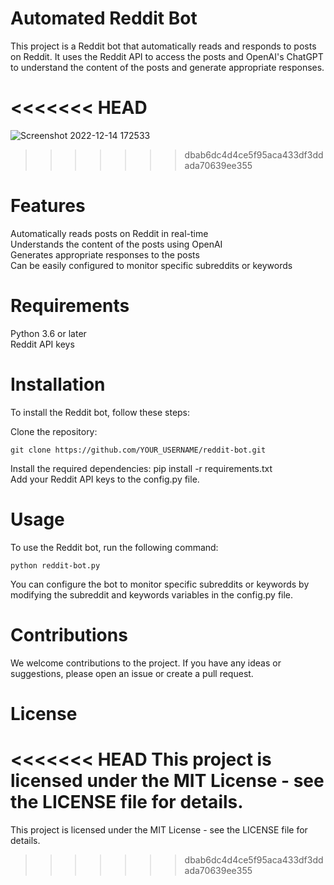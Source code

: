 # Automated Reddit Bot
This project is a Reddit bot that automatically reads and responds to posts on Reddit. It uses the Reddit API to access the posts and OpenAI's ChatGPT to understand the content of the posts and generate appropriate responses.


<<<<<<< HEAD
=======
![Screenshot 2022-12-14 172533](https://user-images.githubusercontent.com/114196475/207736996-ae5f86dd-e4eb-4acd-b991-aefc643a5592.png)


>>>>>>> dbab6dc4d4ce5f95aca433df3ddada70639ee355
# Features
Automatically reads posts on Reddit in real-time <br/>
Understands the content of the posts using OpenAI <br/>
Generates appropriate responses to the posts <br/>
Can be easily configured to monitor specific subreddits or keywords <br/>

# Requirements
Python 3.6 or later
<br/>
Reddit API keys

# Installation
To install the Reddit bot, follow these steps:

Clone the repository:
```
git clone https://github.com/YOUR_USERNAME/reddit-bot.git
```
Install the required dependencies:
pip install -r requirements.txt <br/>
Add your Reddit API keys to the config.py file.

# Usage
To use the Reddit bot, run the following command:
```
python reddit-bot.py
```
You can configure the bot to monitor specific subreddits or keywords by modifying the subreddit and keywords variables in the config.py file.

# Contributions
We welcome contributions to the project. If you have any ideas or suggestions, please open an issue or create a pull request.

# License
<<<<<<< HEAD
This project is licensed under the MIT License - see the LICENSE file for details.
=======
This project is licensed under the MIT License - see the LICENSE file for details.
>>>>>>> dbab6dc4d4ce5f95aca433df3ddada70639ee355
